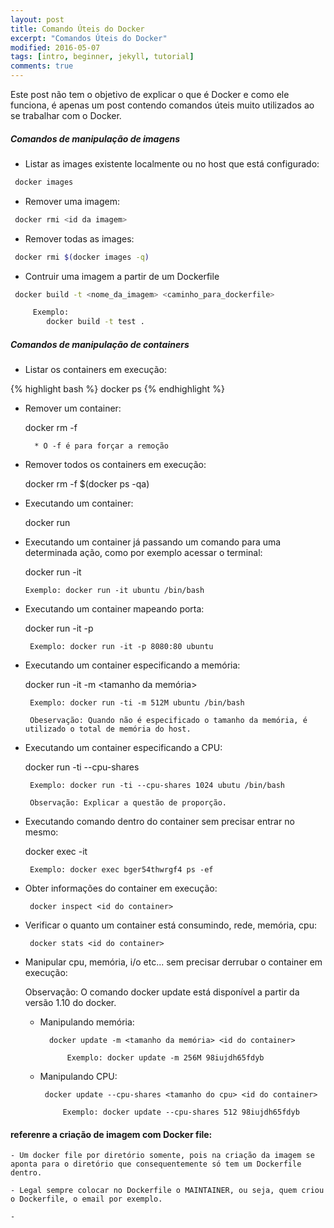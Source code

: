 ```yaml
---
layout: post
title: Comando Úteis do Docker
excerpt: "Comandos Úteis do Docker"
modified: 2016-05-07
tags: [intro, beginner, jekyll, tutorial]
comments: true
---
```


Este post não tem o objetivo de explicar o que é Docker e como ele funciona, é apenas um post contendo comandos úteis muito utilizados ao se trabalhar com o Docker.

##### Comandos de manipulação de imagens


- Listar as images existente localmente ou no host que está configurado:

```bash
 docker images
```

- Remover uma imagem:

```bash
 docker rmi <id da imagem>
```

 
- Remover todas as images:

```bash
 docker rmi $(docker images -q)
```


- Contruir uma imagem a partir de um Dockerfile

```bash
 docker build -t <nome_da_imagem> <caminho_para_dockerfile>

	 Exemplo:
	 	docker build -t test .
```

##### Comandos de manipulação de containers


- Listar os containers em execução:

{% highlight bash %}
docker ps
{% endhighlight %}


- Remover um container:

 	docker rm -f <id do container>

 		* O -f é para forçar a remoção

 
 -  Remover todos os containers em execução:

	docker rm -f $(docker ps -qa)

 
 - Executando um container:

	docker run <nome da imagem>
 

 -  Executando um container já passando um comando para uma determinada ação, como por exemplo acessar o terminal:

	docker run -it <nome da imagem> <comando>

		Exemplo: docker run -it ubuntu /bin/bash

 
 - Executando um container mapeando porta:

 	docker run -it -p <portas> <nome da imagem>

 		Exemplo: docker run -it -p 8080:80 ubuntu


 - Executando um container especificando a memória:

 	docker run -it -m <tamanho da memória> <nome da imagem> <comando>

 		Exemplo: docker run -ti -m 512M ubuntu /bin/bash

 		Obeservação: Quando não é especificado o tamanho da memória, é utilizado o total de memória do host.


 - Executando um container especificando a CPU:

 	docker run -ti --cpu-shares <cpu> <nome da imagem> <comando>

 		Exemplo: docker run -ti --cpu-shares 1024 ubutu /bin/bash

 		Observação: Explicar a questão de proporção.


 - Executando comando dentro do container sem precisar entrar no mesmo:

 	docker exec -it <id do container> <comando>

 		Exemplo: docker exec bger54thwrgf4 ps -ef


 - Obter informações do container em execução:

 		docker inspect <id do container>


 - Verificar o quanto um container está consumindo, rede, memória, cpu:

 		docker stats <id do container>


 - Manipular cpu, memória, i/o etc... sem precisar derrubar o container em execução:

 	Observação: O comando docker update está disponível a partir da versão 1.10 do docker.

 	
 	- Manipulando memória:

	 		docker update -m <tamanho da memória> <id do container>

	 			Exemplo: docker update -m 256M 98iujdh65fdyb

	 
	 - Manipulando CPU:

	 		docker update --cpu-shares <tamanho do cpu> <id do container>

	 			Exemplo: docker update --cpu-shares 512 98iujdh65fdyb






 #### referenre a criação de imagem com Docker file:

 	- Um docker file por diretório somente, pois na criação da imagem se aponta para o diretório que consequentemente só tem um Dockerfile dentro.

 	- Legal sempre colocar no Dockerfile o MAINTAINER, ou seja, quem criou o Dockerfile, o email por exemplo.

 	- 











